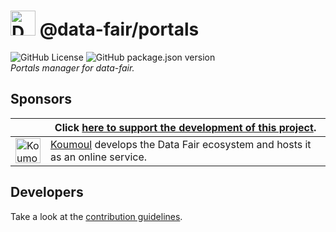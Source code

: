 # <img alt="Data FAIR logo" src="https://cdn.jsdelivr.net/gh/data-fair/data-fair@master/public/assets/logo.svg" width="40"> @data-fair/portals

![GitHub License](https://img.shields.io/github/license/data-fair/portals) ![GitHub package.json version](https://img.shields.io/github/package-json/v/data-fair/portals)  
*Portals manager for data-fair.*

## Sponsors

| | Click [here to support the development of this project](https://github.com/sponsors/koumoul-dev). |
|-|-|
| [<img alt="Koumoul logo" src="https://koumoul.com/static/logo-slogan.png" height="40">](https://koumoul.com) | [Koumoul](https://koumoul.com) develops the Data Fair ecosystem and hosts it as an online service. |

## Developers

Take a look at the [contribution guidelines](./CONTRIBUTING.md).
